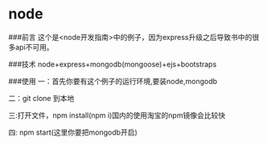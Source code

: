 # node

###前言
这个是<node开发指南>中的例子，因为express升级之后导致书中的很多api不可用。

###技术
node+express+mongodb(mongoose)+ejs+bootstraps

###使用
一：首先你要有这个例子的运行环境,要装node,mongodb

二：git clone 到本地

三:打开文件，npm install(npm i)国内的使用淘宝的npm镜像会比较快

四: npm start(这里你要把mongodb开启)

